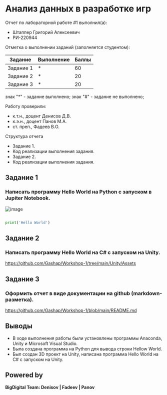 # Анализ данных в разработке игр
Отчет по лабораторной работе #1 выполнил(а):
- Штаппер Григорий Алексеевич
- РИ-220944
  
Отметка о выполнении заданий (заполняется студентом):

| Задание | Выполнение | Баллы |
| ------ | ------ | ------ |
| Задание 1 | * | 60 |
| Задание 2 | * | 20 |
| Задание 3 | * | 20 |

знак "*" - задание выполнено; знак "#" - задание не выполнено;

Работу проверили:
- к.т.н., доцент Денисов Д.В.
- к.э.н., доцент Панов М.А.
- ст. преп., Фадеев В.О.

Структура отчета

- Задание 1.
- Код реализации выполнения задания.
- Задание 2.
- Код реализации выполнения задания.

## Задание 1
### Написать программу Hello World на Python с запуском в Jupiter Notebook.

![image](https://github.com/Gashap/Workshop-1/assets/46971365/984176b1-8df2-4bff-9fc8-1797e47ce37d)


```py

print('Hello World')

```

## Задание 2
### Написать программу Hello World на C# с запуском на Unity.

https://github.com/Gashap/Workshop-1/tree/main/Unity/Assets

## Задание 3
### Оформить отчет в виде документации на github (markdown-разметка).

https://github.com/Gashap/Workshop-1/blob/main/README.md

## Выводы

- В ходе выполнения работы были установлены программы Anaconda, Unity и Microsoft Visual Studio.
- Была создана программа на Python для вывода строки Hellow World.
- Был создан 3D проект на Unity, написана программа Hello World на C# с запуском на Unity. 

## Powered by

**BigDigital Team: Denisov | Fadeev | Panov**
